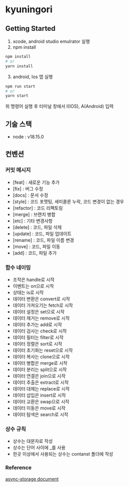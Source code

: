 # kyuningori

## Getting Started
1. xcode, android studio emulrator 실행
2. npm install
```bash
npm install
# or
yarn install
```
3. android, Ios 앱 실행
```bash
npm run start
# or
yarn start
```
위 명령어 실행 후 터미널 창에서 I(IOS), A(Android) 입력

## 기술 스택
- node :  v18.15.0


## 컨벤션
### 커밋 메시지
- [feat] : 새로운 기능 추가
- [fix] : 버그 수정
- [docs] : 문서 수정
- [style] : 코드 포맷팅, 세미콜론 누락, 코드 변경이 없는 경우
- [refactor] : 코드 리펙토링
- [merge] : 브랜치 병합
- [etc] : 기타 변경사항
- [delete] : 코드, 파일 삭제
- [update] : 코드, 파일 업데이트
- [rename] : 코드, 파일 이름 변경
- [move] : 코드, 파일 이동
- [add] : 코드, 파일 추가

### 함수 네이밍
- 조작은 handle로 시작
- 이벤트는 on으로 시작
- 상태는 is로 시작
- 데이터 변환은 convert로 시작
- 데이터 가져오기는 fetch로 시작
- 데이터 설정은 set으로 시작
- 데이터 제거는 remove로 시작
- 데이터 추가는 add로 시작
- 데이터 검사는 check로 시작
- 데이터 필터는 filter로 시작
- 데이터 정렬은 sort로 시작
- 데이터 초기화는 reset으로 시작
- 데이터 복사는 clone으로 시작
- 데이터 병합은 merge로 시작
- 데이터 분리는 split으로 시작
- 데이터 연결은 join으로 시작
- 데이터 추출은 extract로 시작
- 데이터 대체는 replace로 시작
- 데이터 삽입은 insert로 시작
- 데이터 교환은 swap으로 시작
- 데이터 이동은 move로 시작
- 데이터 탐색은 search로 시작

### 상수 규칙
- 상수는 대문자로 작성
- 상수는 단어 사이에 _를 사용
- 한곳 이상에서 사용되는 상수는 contanst 폴더에 작성


### Reference
[async-storage document](https://react-native-async-storage.github.io/async-storage/docs/install/)
